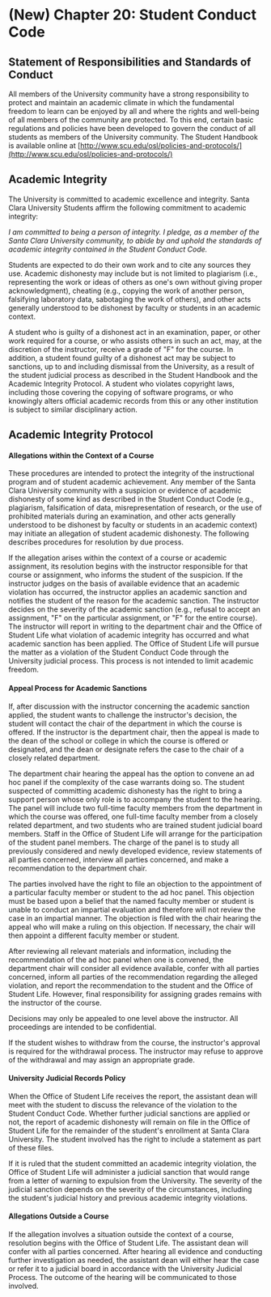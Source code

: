 # (New) Chapter 20: Student Conduct Code

## Statement of Responsibilities and Standards of Conduct

All members of the University community have a strong responsibility to protect and maintain an academic climate in which the fundamental freedom to learn can be enjoyed by all and where the rights and well-being of all members of the community are protected. To this end, certain basic regulations and policies have been developed to govern the conduct of all students as members of the University community. The Student Handbook is available online at [http://www.scu.edu/osl/policies-and-protocols/](http://www.scu.edu/osl/policies-and-protocols/)

## Academic Integrity

The University is committed to academic excellence and integrity. Santa Clara University Students affirm the following commitment to academic integrity:

_I am committed to being a person of integrity. I pledge, as a member of the Santa Clara University community, to abide by and uphold the standards of academic integrity contained in the Student Conduct Code._

Students are expected to do their own work and to cite any sources they use. Academic dishonesty may include but is not limited to plagiarism (i.e., representing the work or ideas of others as one's own without giving proper acknowledgment), cheating (e.g., copying the work of another person, falsifying laboratory data, sabotaging the work of others), and other acts generally understood to be dishonest by faculty or students in an academic context.

A student who is guilty of a dishonest act in an examination, paper, or other work required for a course, or who assists others in such an act, may, at the discretion of the instructor, receive a grade of "F" for the course. In addition, a student found guilty of a dishonest act may be subject to sanctions, up to and including dismissal from the University, as a result of the student judicial process as described in the Student Handbook and the Academic Integrity Protocol. A student who violates copyright laws, including those covering the copying of software programs, or who knowingly alters official academic records from this or any other institution is subject to similar disciplinary action.

## Academic Integrity Protocol

#### Allegations within the Context of a Course

These procedures are intended to protect the integrity of the instructional program and of student academic achievement. Any member of the Santa Clara University community with a suspicion or evidence of academic dishonesty of some kind as described in the Student Conduct Code (e.g., plagiarism, falsification of data, misrepresentation of research, or the use of prohibited materials during an examination, and other acts generally understood to be dishonest by faculty or students in an academic context) may initiate an allegation of student academic dishonesty. The following describes procedures for resolution by due process.

If the allegation arises within the context of a course or academic assignment, its resolution begins with the instructor responsible for that course or assignment, who informs the student of the suspicion. If the instructor judges on the basis of available evidence that an academic violation has occurred, the instructor applies an academic sanction and notifies the student of the reason for the academic sanction. The instructor decides on the severity of the academic sanction (e.g., refusal to accept an assignment, "F" on the particular assignment, or "F" for the entire course). The instructor will report in writing to the department chair and the Office of Student Life what violation of academic integrity has occurred and what academic sanction has been applied. The Office of Student Life will pursue the matter as a violation of the Student Conduct Code through the University judicial process. This process is not intended to limit academic freedom.

#### Appeal Process for Academic Sanctions

If, after discussion with the instructor concerning the academic sanction applied, the student wants to challenge the instructor's decision, the student will contact the chair of the department in which the course is offered. If the instructor is the department chair, then the appeal is made to the dean of the school or college in which the course is offered or designated, and the dean or designate refers the case to the chair of a closely related department.

The department chair hearing the appeal has the option to convene an ad hoc panel if the complexity of the case warrants doing so. The student suspected of committing academic dishonesty has the right to bring a support person whose only role is to accompany the student to the hearing. The panel will include two full-time faculty members from the department in which the course was offered, one full-time faculty member from a closely related department, and two students who are trained student judicial board members. Staff in the Office of Student Life will arrange for the participation of the student panel members. The charge of the panel is to study all previously considered and newly developed evidence, review statements of all parties concerned, interview all parties concerned, and make a recommendation to the department chair.

The parties involved have the right to file an objection to the appointment of a particular faculty member or student to the ad hoc panel. This objection must be based upon a belief that the named faculty member or student is unable to conduct an impartial evaluation and therefore will not review the case in an impartial manner. The objection is filed with the chair hearing the appeal who will make a ruling on this objection. If necessary, the chair will then appoint a different faculty member or student.

After reviewing all relevant materials and information, including the recommendation of the ad hoc panel when one is convened, the department chair will consider all evidence available, confer with all parties concerned, inform all parties of the recommendation regarding the alleged violation, and report the recommendation to the student and the Office of Student Life. However, final responsibility for assigning grades remains with the instructor of the course.

Decisions may only be appealed to one level above the instructor. All proceedings are intended to be confidential.

If the student wishes to withdraw from the course, the instructor's approval is required for the withdrawal process. The instructor may refuse to approve of the withdrawal and may assign an appropriate grade.

#### University Judicial Records Policy

When the Office of Student Life receives the report, the assistant dean will meet with the student to discuss the relevance of the violation to the Student Conduct Code. Whether further judicial sanctions are applied or not, the report of academic dishonesty will remain on file in the Office of Student Life for the remainder of the student's enrollment at Santa Clara University. The student involved has the right to include a statement as part of these files.

If it is ruled that the student committed an academic integrity violation, the Office of Student Life will administer a judicial sanction that would range from a letter of warning to expulsion from the University. The severity of the judicial sanction depends on the severity of the circumstances, including the student's judicial history and previous academic integrity violations.

#### Allegations Outside a Course

If the allegation involves a situation outside the context of a course, resolution begins with the Office of Student Life. The assistant dean will confer with all parties concerned. After hearing all evidence and conducting further investigation as needed, the assistant dean will either hear the case or refer it to a judicial board in accordance with the University Judicial Process. The outcome of the hearing will be communicated to those involved.
